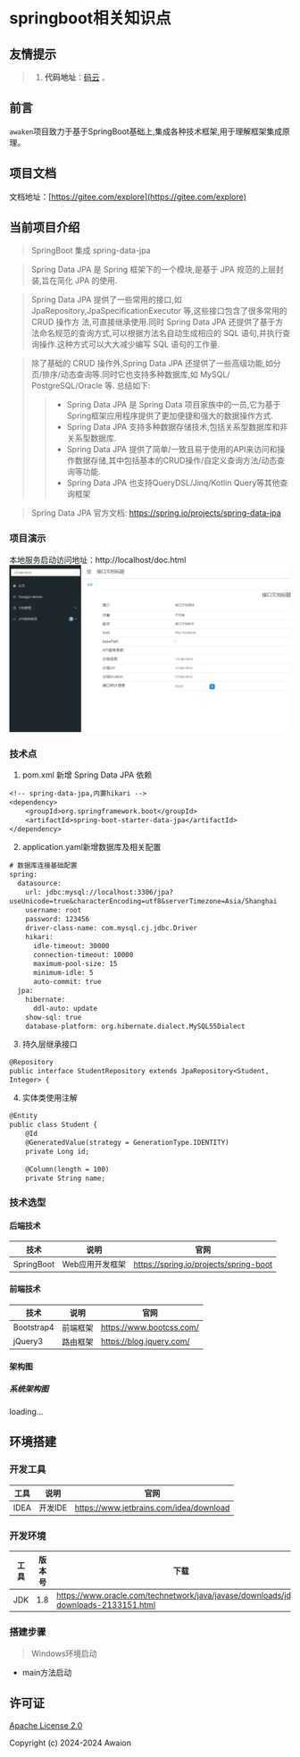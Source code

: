 # springboot相关知识点

## 友情提示
> 1. **代码地址**：[码云](https://gitee.com/explore) 。

## 前言
`awaken`项目致力于基于SpringBoot基础上,集成各种技术框架,用于理解框架集成原理。

## 项目文档
文档地址：[https://gitee.com/explore](https://gitee.com/explore)

## 当前项目介绍
> SpringBoot 集成 spring-data-jpa

> Spring Data JPA 是 Spring 框架下的一个模块,是基于 JPA 规范的上层封装,旨在简化 JPA 的使用.
  
> Spring Data JPA 提供了一些常用的接口,如 JpaRepository,JpaSpecificationExecutor 等,这些接口包含了很多常用的 CRUD 操作方
法,可直接继承使用.同时 Spring Data JPA 还提供了基于方法命名规范的查询方式,可以根据方法名自动生成相应的 SQL 语句,并执行查
询操作.这种方式可以大大减少编写 SQL 语句的工作量.
  
> 除了基础的 CRUD 操作外,Spring Data JPA 还提供了一些高级功能,如分页/排序/动态查询等.同时它也支持多种数据库,如 MySQL/
PostgreSQL/Oracle 等. 总结如下:  
>> * Spring Data JPA 是 Spring Data 项目家族中的一员,它为基于Spring框架应用程序提供了更加便捷和强大的数据操作方式.
>> * Spring Data JPA 支持多种数据存储技术,包括关系型数据库和非关系型数据库.
>> * Spring Data JPA 提供了简单/一致且易于使用的API来访问和操作数据存储,其中包括基本的CRUD操作/自定义查询方法/动态查询等功能.
>> * Spring Data JPA 也支持QueryDSL/Jinq/Kotlin Query等其他查询框架

> Spring Data JPA 官方文档: https://spring.io/projects/spring-data-jpa

### 项目演示
本地服务启动访问地址：http://localhost/doc.html
![首页](./document/20240409145010.png)

### 技术点
1. pom.xml 新增 Spring Data JPA 依赖
``` code
<!-- spring-data-jpa,内置hikari -->
<dependency>
    <groupId>org.springframework.boot</groupId>
    <artifactId>spring-boot-starter-data-jpa</artifactId>
</dependency>
```

2. application.yaml新增数据库及相关配置
```code
# 数据库连接基础配置
spring:
  datasource:
    url: jdbc:mysql://localhost:3306/jpa?useUnicode=true&characterEncoding=utf8&serverTimezone=Asia/Shanghai
    username: root
    password: 123456
    driver-class-name: com.mysql.cj.jdbc.Driver
    hikari:
      idle-timeout: 30000
      connection-timeout: 10000
      maximum-pool-size: 15
      minimum-idle: 5
      auto-commit: true
  jpa:
    hibernate:
      ddl-auto: update
    show-sql: true
    database-platform: org.hibernate.dialect.MySQL55Dialect
```

3. 持久层继承接口
```code
@Repository
public interface StudentRepository extends JpaRepository<Student, Integer> {
```

4. 实体类使用注解
``` code
@Entity
public class Student {
    @Id
    @GeneratedValue(strategy = GenerationType.IDENTITY)
    private Long id;

    @Column(length = 100)
    private String name;
```

### 技术选型
#### 后端技术
| 技术                 | 说明                | 官网                                           |
| -------------------- | ------------------- | ---------------------------------------------- |
| SpringBoot           | Web应用开发框架      | https://spring.io/projects/spring-boot         |

#### 前端技术
| 技术         | 说明                   | 官网                                   |
| ----------  | ---------------------  | -------------------------------------- |
| Bootstrap4  | 前端框架               | https://www.bootcss.com/               |
| jQuery3     | 路由框架               | https://blog.jquery.com/               |

#### 架构图
##### 系统架构图
loading...

## 环境搭建
### 开发工具
| 工具          | 说明                | 官网                                            |
| ------------- | ------------------- | ----------------------------------------------- |
| IDEA          | 开发IDE             | https://www.jetbrains.com/idea/download         |

### 开发环境
| 工具          | 版本号  | 下载                                                                                 |
| ------------- | ------ | ------------------------------------------------------------                         |
| JDK           | 1.8    | https://www.oracle.com/technetwork/java/javase/downloads/jdk8-downloads-2133151.html |


### 搭建步骤
> Windows环境启动
- main方法启动

## 许可证
[Apache License 2.0](https://github.com/macrozheng/mall/blob/master/LICENSE)

Copyright (c) 2024-2024 Awaion

